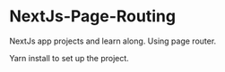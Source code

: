 # NextJs-Page-Routing

NextJs app projects and learn along.
Using page router.

Yarn install to set up the project.
